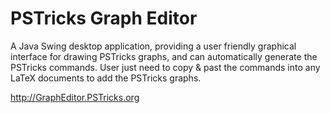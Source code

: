 PSTricks Graph Editor
===================

A Java Swing desktop application, providing a user friendly graphical interface for drawing PSTricks graphs, and can automatically generate the PSTricks commands. User just need to copy &amp; past the commands into any LaTeX documents to add the PSTricks graphs.

http://GraphEditor.PSTricks.org
